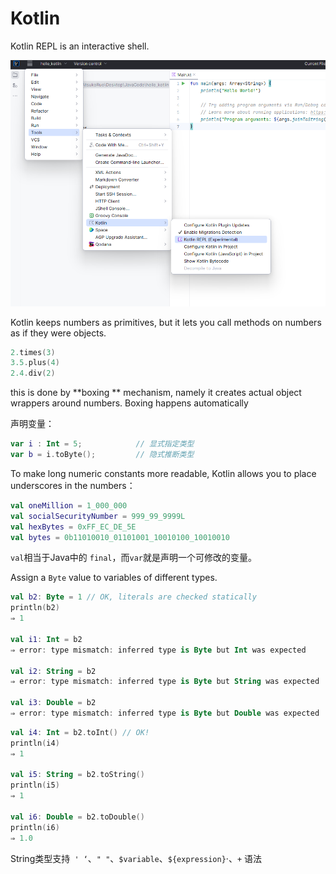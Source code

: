 # Kotlin

Kotlin REPL is an interactive shell.



![image-20231120212026496](assets/image-20231120212026496.png)



Kotlin keeps numbers as primitives, but it lets you call methods on numbers as if they were objects.

~~~kotlin
2.times(3)
3.5.plus(4)
2.4.div(2)
~~~

this is done by **boxing ** mechanism, namely it creates actual object wrappers around numbers.   Boxing happens automatically



声明变量：

~~~kotlin
var i : Int = 5;			// 显式指定类型
var b = i.toByte();			// 隐式推断类型
~~~



To make long numeric constants more readable, Kotlin allows you to place underscores in the numbers：

~~~kotlin
val oneMillion = 1_000_000
val socialSecurityNumber = 999_99_9999L
val hexBytes = 0xFF_EC_DE_5E
val bytes = 0b11010010_01101001_10010100_10010010
~~~



`val`相当于Java中的 `final`，而`var`就是声明一个可修改的变量。



Assign a `Byte` value to variables of different types.

~~~kotlin
val b2: Byte = 1 // OK, literals are checked statically
println(b2)
⇒ 1

val i1: Int = b2
⇒ error: type mismatch: inferred type is Byte but Int was expected

val i2: String = b2
⇒ error: type mismatch: inferred type is Byte but String was expected

val i3: Double = b2
⇒ error: type mismatch: inferred type is Byte but Double was expected
~~~

~~~kotlin
val i4: Int = b2.toInt() // OK!
println(i4)
⇒ 1

val i5: String = b2.toString()
println(i5)
⇒ 1

val i6: Double = b2.toDouble()
println(i6)
⇒ 1.0
~~~



String类型支持` ' ‘`、`" "`、`$variable`、`${expression}`·、`+` 语法  